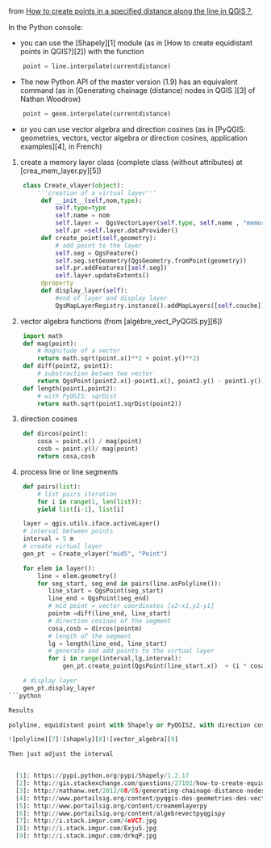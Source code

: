 from [How to create points in a specified distance along the line in QGIS？](http://gis.stackexchange.com/questions/63201/how-to-create-points-in-a-specified-distance-along-the-line-in-qgis/63238)

In the Python console:

 - you can use the  [Shapely][1] module (as in [How to create equidistant points in QGIS?][2]) with the function 
 
```python
    point = line.interpolate(currentdistance)
```

 - The new Python API of the master version (1.9) has an equivalent command (as in [Generating chainage (distance) nodes in QGIS ][3] of Nathan Woodrow)

```python
    point = geom.interpolate(currentdistance)
```

 - or you can use vector algebra and direction cosines (as in [PyQGIS: geometries, vectors, vector algebra or direction cosines, application examples][4], in French)

1) create a memory layer class (complete class (without attributes) at [crea_mem_layer.py][5])

```python
    class Create_vlayer(object):
        '''creation of a virtual layer''' 
         def __init__(self,nom,type):
             self.type=type
             self.name = nom
             self.layer =  QgsVectorLayer(self.type, self.name , "memory")
             self.pr =self.layer.dataProvider() 
         def create_point(self,geometry):
             # add point to the layer
             self.seg = QgsFeature()
             self.seg.setGeometry(QgsGeometry.fromPoint(geometry))
             self.pr.addFeatures([self.seg])
             self.layer.updateExtents()
         @property
         def display_layer(self):
             #end of layer and display layer 
             QgsMapLayerRegistry.instance().addMapLayers([self.couche])
```

2) vector algebra functions (from [algèbre_vect_PyQGIS.py][6])

```python
    import math 
    def mag(point):
        # magnitude of a vector
        return math.sqrt(point.x()**2 + point.y()**2)
    def diff(point2, point1):
        # substraction betwen two vector
        return QgsPoint(point2.x()-point1.x(), point2.y() - point1.y())
    def length(point1,point2):
        # with PyQGIS: sqrDist
        return math.sqrt(point1.sqrDist(point2))
```

3) direction cosines

```python
    def dircos(point):
        cosa = point.x() / mag(point)
        cosb = point.y()/ mag(point)
        return cosa,cosb
```

4) process line or line segments

```python
    def pairs(list):
        # list pairs iteration 
        for i in range(1, len(list)):
        yield list[i-1], list[i]

    layer = qgis.utils.iface.activeLayer()
    # interval between points
    interval = 5 m
    # create virtual layer
    gen_pt  = Create_vlayer("mid5", "Point")

    for elem in layer():
        line = elem.geometry()
        for seg_start, seg_end in pairs(line.asPolyline()):
           line_start = QgsPoint(seg_start)
           line_end = QgsPoint(seg_end)
           # mid point = vector coordinates [x2-x1,y2-y1]
           pointm =diff(line_end, line_start)
           # direction cosines of the segment
           cosa,cosb = dircos(pointm)
           # length of the segment
           lg = length(line_end, line_start)
           # generate and add points to the virtual layer 
           for i in range(interval,lg,interval):
               gen_pt.create_point(QgsPoint(line_start.x()  + (i * cosa), line_start.y() + (i*cosb)))

    # display layer
    gen_pt.display_layer
```python

Results

polyline, equidistant point with Shapely or PyQGIS2, with direction cosines

![polyline][7]![shapely][8]![vector_algebra][9]

Then just adjust the interval


  [1]: https://pypi.python.org/pypi/Shapely/1.2.17
  [2]: http://gis.stackexchange.com/questions/27102/how-to-create-equidistant-points-in-qgis
  [3]: http://nathanw.net/2012/08/05/generating-chainage-distance-nodes-in-qgis/
  [4]: http://www.portailsig.org/content/pyqgis-des-geometries-des-vecteurs-de-l-algebre-vectorielle-ou-des-cosinus-directeurs-exempl
  [5]: http://www.portailsig.org/content/creamemlayerpy
  [6]: http://www.portailsig.org/content/algebrevectpyqgispy
  [7]: http://i.stack.imgur.com/4eVCT.jpg
  [8]: http://i.stack.imgur.com/Exju5.jpg
  [9]: http://i.stack.imgur.com/drkqP.jpg
